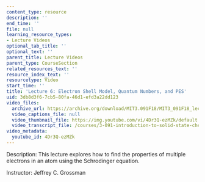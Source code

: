 ```yaml
---
content_type: resource
description: ''
end_time: ''
file: null
learning_resource_types:
- Lecture Videos
optional_tab_title: ''
optional_text: ''
parent_title: Lecture Videos
parent_type: CourseSection
related_resources_text: ''
resource_index_text: ''
resourcetype: Video
start_time: ''
title: 'Lecture 6: Electron Shell Model, Quantum Numbers, and PES'
uid: 3db8d3f6-7cb5-80fa-46d1-efd3a22dd123
video_files:
  archive_url: https://archive.org/download/MIT3.091F18/MIT3_091F18_lec06_300k.mp4
  video_captions_file: null
  video_thumbnail_file: https://img.youtube.com/vi/4Dr3Q-ezMZk/default.jpg
  video_transcript_file: /courses/3-091-introduction-to-solid-state-chemistry-fall-2018/f7530c14b7f9e4dcc1c6550e2a2f6300_4Dr3Q-ezMZk.pdf
video_metadata:
  youtube_id: 4Dr3Q-ezMZk
---
```


Description: This lecture explores how to find the properties of multiple electrons in an atom using the Schrodinger equation.

Instructor: Jeffrey C. Grossman
